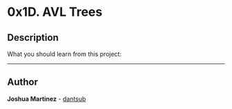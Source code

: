 # 0x1D. AVL Trees

## Description

What you should learn from this project:

---

## Author

**Joshua Martinez** - [dantsub](https://github.com/dantsub)
